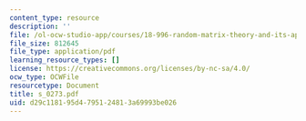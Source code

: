 ```yaml
---
content_type: resource
description: ''
file: /ol-ocw-studio-app/courses/18-996-random-matrix-theory-and-its-applications-spring-2004/d29c118195d4795124813a69993be026_s_0273.pdf
file_size: 812645
file_type: application/pdf
learning_resource_types: []
license: https://creativecommons.org/licenses/by-nc-sa/4.0/
ocw_type: OCWFile
resourcetype: Document
title: s_0273.pdf
uid: d29c1181-95d4-7951-2481-3a69993be026
---
```

